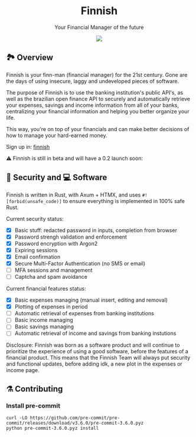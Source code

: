 <h1 align="center">
    Finnish
</h1>

<p align="center">
    Your Financial Manager of the future
</p>

<div align="center">
    <a href="https://dl.circleci.com/status-badge/redirect/gh/nicolasauler/finnish/tree/main">
        <img src="https://dl.circleci.com/status-badge/img/gh/nicolasauler/finnish/tree/main.svg?style=shield" />
    </a>
</div>

## 🏞️ Overview

Finnish is your finn-man (financial manager) for the 21st century.
Gone are the days of using insecure, laggy and undeveloped pieces of software.

The purpose of Finnish is to use the banking institution's public API's, as well as the brazilian open finance API
to securely and automatically retrieve your expenses, savings and income information from all of your banks, centralizing
your financial information and helping you better organize your life.

This way, you're on top of your financials and can make better decisions of how to manage your hard-earned money.

Sign up in: [finnish](https://finnish.shuttleapp.rs)

:warning: Finnish is still in beta and will have a 0.2 launch soon:

## 🦺 Security and 💻 Software

Finnish is written in Rust, with Axum + HTMX,
and uses `#![forbid(unsafe_code)]` to ensure everything is implemented in 100% safe Rust.

Current security status:
- [x] Basic stuff: redacted password in inputs, completion from browser
- [x] Password strengh validation and enforcement
- [x] Password encryption with Argon2
- [x] Expiring sessions
- [x] Email confirmation
- [x] Secure Multi-Factor Authentication (no SMS or email)
- [ ] MFA sessions and management
- [ ] Captcha and spam avoidance

Current financial features status:
- [x] Basic expenses managing (manual insert, editing and removal)
- [x] Plotting of expenses in period
- [ ] Automatic retrieval of expenses from banking institutions
- [ ] Basic income managing
- [ ] Basic savings managing
- [ ] Automatic retrieval of income and savings from banking instutions

Disclosure:
Finnish was born as a software product and will continue to prioritize the experience of using a good software,
before the features of a financial product. This means that the Finnish Team will always put security and functional
updates, before adding idk, a new plot in the expenses or income page.

## ⚗️ Contributing

### Install pre-commit
```shell
curl -LO https://github.com/pre-commit/pre-commit/releases/download/v3.6.0/pre-commit-3.6.0.pyz
python pre-commit-3.6.0.pyz install
```
